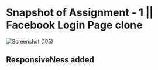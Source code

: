 # Snapshot of Assignment - 1 || Facebook Login Page clone

![Screenshot (105)](https://github.com/sambitsingha/practice/assets/110420002/aef85ff7-b6c8-4a0a-a9ed-360c2e10eb36)

## ResponsiveNess added
